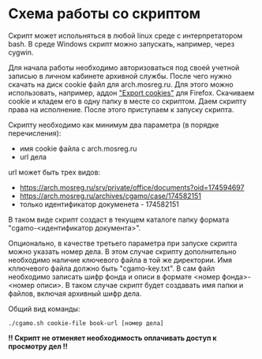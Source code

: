 # Схема работы со скриптом
Скрипт может испольняться в любой linux среде с интерпретатором bash. В среде Windows скрипт можно запускать, например, через cygwin.

Для начала работы необходимо авторизоваться под своей учетной записью в личном кабинете архивной службы. После чего нужно скачать на диск cookie файл для arch.mosreg.ru. Для этого можно использовать, например, аддон ["Export cookies"](https://addons.mozilla.org/en-US/firefox/addon/export-cookies-txt/) для Firefox. Скачиваем cookie и кладем его в одну папку в месте со скриптом. Даем скрипту права на исполнение. После этого приступаем к запуску скрипта.

Скрипту необходимо как минимум два параметра (в порядке перечисления):
* имя cookie файла с arch.mosreg.ru
* url дела

url может быть трех видов:
* https://arch.mosreg.ru/srv/private/office/documents?oid=174594697
* https://arch.mosreg.ru/archives/cgamo/case/174582151
* только идентификатор докуменета - 174582151

В таком виде скрипт создаст в текущем каталоге папку формата "cgamo-<идентификатор документа>".

Опционально, в качестве третьего параметра при запуске скрипта можно указать номер дела. В этом случае скрипту дополнительно необходимо наличие ключевого файла в той же директории. Имя кллючевого файла должно быть "cgamo-key.txt". В сам файл необходимо записать шифр фонда и описи в формате <номер фонда>-<номер описи>. В таком случае скрипт будет создавать имя папки и файлов, включая архивный шифр дела.

Общий вид команды:

`./cgamo.sh cookie-file book-url [номер дела]`

**!! Скрипт не отменяет необходимость оплачивать доступ к просмотру дел !!**
